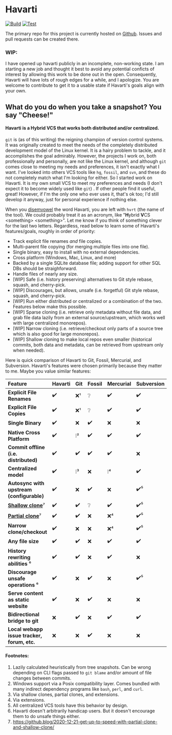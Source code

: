 # Havarti

[![Build](https://github.com/hvrt-vcs/hvrt/actions/workflows/build.yml/badge.svg?branch=master)](https://github.com/hvrt-vcs/hvrt/actions/workflows/build.yml)
[![Test](https://github.com/hvrt-vcs/hvrt/actions/workflows/test.yml/badge.svg?branch=master)](https://github.com/hvrt-vcs/hvrt/actions/workflows/test.yml)

The primary repo for this project is currently hosted on
[Github](https://github.com/hvrt-vcs/hvrt). Issues and pull requests can be
created there.

### WIP:

I have opened up havarti publicly in an incomplete, non-working state.
I am starting a new job and thought it best to avoid any potential conficts
of interest by allowing this work to be done out in the open. Consequently,
Havarti will have lots of rough edges for a while, and I apologize. You are
welcome to contribute to get it to a usable state if Havarti's goals align
with your own.

## What do you do when you take a snapshot? You say "Cheese!"

#### Havarti is a Hybrid VCS that works both distributed and/or centralized.

`git` is (as of this writing) the reigning champion of version control systems.
It was originally created to meet the needs of the
completely distributed development model of the Linux kernel. It is a hairy
problem to tackle, and it accomplishes the goal admirably. However, the projects I
work on, both professionally and personally, are not like the Linux kernel, and although `git` comes close to
meeting my needs and preferences, it isn't exactly what I want. I've looked into
others VCS tools like `hg`, `fossil`, and `svn`, and these do not completely match what
I'm looking for either. So I started work on Havarti. It is my own small VCS to
meet my preferences and needs (I don't expect it to become widely used like
`git`) . If other people find it useful, great! However, if I'm the only one who
ever uses it, that's ok too; I'd still develop it anyway, just for personal
experience if nothing else.

When you [disemvowel](https://en.m.wiktionary.org/wiki/disemvowel) the word Havarti, you are left with `hvrt` (the name of
the tool). We could probably treat it as an acronym, like "**H**ybrid **V**CS
\<something\> \<something\>". Let me know if you think of something clever for
the last two letters. Regardless, read below to learn some of Havarti's
features/goals, roughly in order of priority:

* Track explicit file renames _and_ file copies.
* Multi-parent file copying (for merging multiple files into one file).
* Single binary, easy to install with no external dependencies.
* Cross platform (Windows, Mac, Linux, and more)
* Backed by a single SQLite database file; adding support for other SQL DBs should be straighforward.
* Handle files of nearly any size.
* [WIP] Safe (i.e. history preserving) alternatives to Git style rebase, squash,
  and cherry-pick.
* [WIP] Discourages, but allows, unsafe (i.e. forgetful) Git style rebase, squash,
  and cherry-pick.
* [WIP] Run either distributed or centralized or a combination of the two. Features below make this possible.
* [WIP] Sparse cloning (i.e. retrieve only metadata without file data, and grab file data lazily
  from an external source/upstream, which works well with large centralized monorepos).
* [WIP] Narrow cloning (i.e. retrieve/checkout only parts of a source tree
  which is also good for large monorepos).
* [WIP] Shallow cloning to make local repos even smaller (historical
  commits, both data and metadata, can be retrieved from upstream only when
  needed).

Here is quick comparison of Havarti to Git, Fossil, Mercurial, and Subversion.
Havarti's features were chosen primarily because they matter to me. Maybe you
value similar features:

| Feature                                     | Havarti | Git | Fossil | Mercurial | Subversion |
|:--------------------------------------------|:--------|:----|:-------|:----------|:-----------|
| **Explicit File Renames**                   | ✔️      | ❌¹  | ❔      | ✔️        | ✔️         |
| **Explicit File Copies**                    | ✔️      | ❌¹  | ❔      | ✔️        | ✔️         |
| **Single Binary**                           | ✔️      | ❌   | ✔️     | ❌         | ❌          |
| **Native Cross Platform**                   | ✔️      | ❕²  | ✔️     | ✔️        | ✔️         |
| **Commit offline (i.e. distributed)**       | ✔️      | ✔️  | ✔️     | ✔️        | ❌          |
| **Centralized model**                       | ✔️      | ❕³  | ❌      | ❕⁴        | ✔️         |
| **Autosync with upstream (configurable)**   | ✔️      | ❌   | ✔️     | ❌         | ✔️⁵        |
| [**Shallow clone**][7]⁷                     | ✔️      | ✔️  | ❔      | ✔️        | ✔️⁵        |
| [**Partial clone**][7]⁷                     | ✔️      | ✔️  | ❌      | ❌⁴        | ✔️⁵        |
| **Narrow clone/checkout**                   | ✔️      | ❌   | ❌      | ❌⁴        | ✔️⁵        |
| **Any file size**                           | ✔️      | ✔️  | ❌      | ✔️        | ✔️         |
| **History rewriting abilities** ⁶           | ✔️      | ✔️  | ❌      | ✔️        | ❌          |
| **Discourage unsafe operations** ⁶          | ✔️      | ❌   | ✔️     | ❌         | ✔️⁵        |
| **Serve content as static website**         | ✔️      | ❌   | ✔️     | ❌         | ❌          |
| **Bidirectional bridge to git**             | ❌       | ✔️  | ❌      | ✔️        | ✔️         |
| **Local webapp issue tracker, forum, etc.** | ❌       | ❌   | ✔️     | ❌         | ❌          |

#### Footnotes:

1. Lazily calculated heuristically from tree snapshots. Can be wrong depending
  on CLI flags passed to `git blame` and/or amount of file changes between commits.
2. Windows support via a Posix compatibility layer. Comes bundled with many indirect dependency programs like `bash`, `perl`, and `curl`.
3. Via shallow clones, partial clones, and extensions.
4. Via extensions.
5. All centralized VCS tools have this behavior by design.
6. Havarti doesn't arbitrarily handicap users. But it doesn't encourage them to do unsafe things either.
7. https://github.blog/2020-12-21-get-up-to-speed-with-partial-clone-and-shallow-clone/

[7]: https://github.blog/2020-12-21-get-up-to-speed-with-partial-clone-and-shallow-clone/
